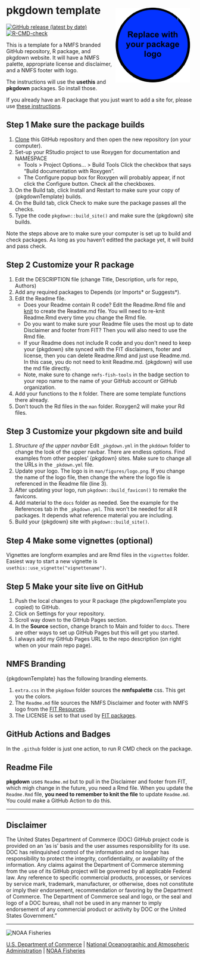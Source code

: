 <!-- README.md is generated from README.Rmd. Please edit that file -->

# pkgdown template <img src="man/figures/logo.png" align="right" style="padding: 10px"/>

<!-- badges: start -->

[![GitHub release (latest by
date)](https://img.shields.io/github/v/release/nmfs-fish-tools/pkgdownTemplate)](https://github.com/nmfs-fish-tools/pkgdownTemplate/releases)
[![R-CMD-check](https://github.com/nmfs-fish-tools/pkgdownTemplate/workflows/R-CMD-check/badge.svg)](https://github.com/nmfs-fish-tools/pkgdownTemplate/actions/workflows/R-CMD-check.yaml)
<!-- badges: end -->

This is a template for a NMFS branded GitHub repository, R package, and
pkgdown website. It will have a NMFS palette, appropriate license and
disclaimer, and a NMFS footer with logo.

The instructions will use the **usethis** and **pkgdown** packages. So
install those.

If you already have an R package that you just want to add a site for, please use [these instructions](https://noaa-fisheries-integrated-toolbox.github.io/resources/workshops/NOAA-pkgdown/).

## Step 1 Make sure the package builds

1.  <span title="To clone a GitHub repository, copy the URL of the repo, then click the + sign in the top right and choose 'Import repository'. Import the repository into your own GitHub account; you probably want to give it the name of your R package. Then clone YOUR copy of pkgdownTemplate onto your computer. Work within that local clone of your pkgdownTemplate copy."><a href="">Clone</a></span> this GitHub repository and then open the new repository (on
    your computer).
2.  Set-up your RStudio project to use Roxygen for documentation and
    NAMESPACE
     -   Tools &gt; Project Options… &gt; Build Tools Click the checkbox that
    says “Build documentation with Roxygen”.
     -   The Configure popup box for Roxygen will probably appear, if not
    click the Configure button. Check all the checkboxes.
1.  On the Build tab, click Install and Restart to make sure your copy of {pkgdownTemplate} builds.
2.  On the Build tab, click Check to make sure the package passes all the checks.
3.  Type the code `pkgdown::build_site()` and make sure the {pkgdown} site builds.

Note the steps above are to make sure your computer is set up to build and
check packages. As long as you haven’t editted the package yet, it will
build and pass check.

## Step 2 Customize your R package

1.  Edit the DESCRIPTION file (change Title, Description, urls for repo,
    Authors)
2.  Add any required packages to Depends (or Imports\* or Suggests\*).
3.  Edit the Readme file.
    - Does your Readme contain R code? Edit the Readme.Rmd file and <span title="In RStudio, you will see the knit button when you open Readme.Rmd"><a href="">knit</a></span> to create the Readme.md file. You will need to re-knit Readme.Rmd every time you change the Rmd file.
    - Do you want to make sure your Readme file uses the most up to date Disclaimer and footer from FIT? Then you will also need to use the Rmd file.
    - If your Readme does not include R code and you don't need to keep your {pkgdown} site synced with the FIT disclaimers, footer and license, then you can delete Readme.Rmd and just use Readme.md. In this case, you do not need to knit Readme.md. {pkgdown} will use the md file directly.
    -  Note, make sure to change `nmfs-fish-tools` in the badge section to your repo name to the name of your GitHub account or GitHub organization.
6.  Add your functions to the `R` folder. There are some template
    functions there already.
5.  Don’t touch the Rd files in the `man` folder. Roxygen2 will make your Rd files.

## Step 3 Customize your **pkgdown** site and build

1.  *Structure of the upper navbar* Edit `_pkgdown.yml` in the `pkddown`
    folder to change the look of the upper navbar. There are endless
    options. Find examples from other peoples’ {pkgdown} sites. Make sure to change
    all the URLs in the `_pkdown.yml` file.
2.  Update your logo. The logo is in `man/figures/logo.png`. If you change the name of the logo file, then change the where the logo file is referenced in the Readme file (line 3). 
3.  After updating your logo, run `pkgdown::build_favicon()` to remake the favicons.
4.  Add material to the `docs` folder as needed. See the example for the
    References tab in the `_pkgdown.yml`. This won't be needed for all R packages. It depends what reference material you are including.
5.  Build your {pkgdown} site with `pkgdown::build_site()`.

## Step 4 Make some vignettes (optional)

Vignettes are longform examples and are Rmd files in the `vignettes`
folder. Easiest way to start a new vignette is
`usethis::use_vignette("vignettename")`.

## Step 5 Make your site live on GitHub

1.  Push the local changes to your R package (the pkgdownTemplate you copied) to GitHub.
2.  Click on Settings for your repository.
3.  Scroll way down to the GitHub Pages section.
4.  In the **Source** section, change branch to Main and folder to
    `docs`. There are other ways to set up GitHub Pages but this will
    get you started.
5.  I always add my GitHub Pages URL to the repo description (on right
    when on your main repo page).

## NMFS Branding

{pkgdownTemplate} has the following branding elements.

1.  `extra.css` in the `pkgdown` folder sources the **nmfspalette** css.
    This get you the colors.
2.  The `Readme.md` file sources the NMFS Disclaimer and footer with
    NMFS logo from the [FIT
    Resources](https://github.com/nmfs-fish-tools/Resources).
3.  The LICENSE is set to that used by [FIT
    packages](https://github.com/nmfs-fish-tools).

## GitHub Actions and Badges

In the `.github` folder is just one action, to run R CMD check on the
package.

## Readme File

**pkgdown** uses `Readme.md` but to pull in the Disclaimer and footer
from FIT, which migh change in the future, you need a Rmd file. When you update the `Readme.Rmd` file,
**you need to remember to knit the file** to update `Readme.md`. You could make a GitHub Action to do this.

<!-- Do not edit below. This adds the Disclaimer and NMFS footer. -->

------------------------------------------------------------------------

## Disclaimer

The United States Department of Commerce (DOC) GitHub project code is
provided on an ‘as is’ basis and the user assumes responsibility for its
use. DOC has relinquished control of the information and no longer has
responsibility to protect the integrity, confidentiality, or
availability of the information. Any claims against the Department of
Commerce stemming from the use of its GitHub project will be governed by
all applicable Federal law. Any reference to specific commercial
products, processes, or services by service mark, trademark,
manufacturer, or otherwise, does not constitute or imply their
endorsement, recommendation or favoring by the Department of Commerce.
The Department of Commerce seal and logo, or the seal and logo of a DOC
bureau, shall not be used in any manner to imply endorsement of any
commercial product or activity by DOC or the United States Government.”

------------------------------------------------------------------------

<img src="https://raw.githubusercontent.com/nmfs-general-modeling-tools/nmfspalette/main/man/figures/noaa-fisheries-rgb-2line-horizontal-small.png" height="75" alt="NOAA Fisheries">

[U.S. Department of Commerce](https://www.commerce.gov/) \| [National
Oceanographic and Atmospheric Administration](https://www.noaa.gov) \|
[NOAA Fisheries](https://www.fisheries.noaa.gov/)

